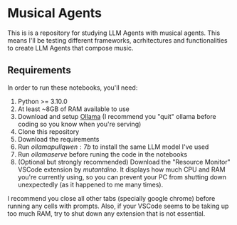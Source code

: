 # Musical Agents

This is is a repository for studying LLM Agents with musical agents. This means I'll be testing different frameworks, acrhitectures and functionalities to create LLM Agents that compose music.

## Requirements
In order to run these notebooks, you'll need:

1. Python >= 3.10.0
2. At least ~8GB of RAM available to use
3. Download and setup [Ollama](https://ollama.com/) (I recommend you "quit" ollama before coding so you know when you're serving)
4. Clone this repository
5. Download the requirements
6. Run $ollama pull qwen:7b$ to install the same LLM model I've used
7. Run $ollama serve$ before runing the code in the notebooks
8. (Optional but strongly recommended) Download the "Resource Monitor" VSCode extension by $mutantdino$. It displays how much CPU and RAM you're currently using, so you can prevent your PC from shutting down unexpectedly (as it happened to me many times).

I recommend you close all other tabs (specially google chrome) before running any cells with prompts. Also, if your VSCode seems to be taking up too much RAM, try to shut down any extension that is not essential.